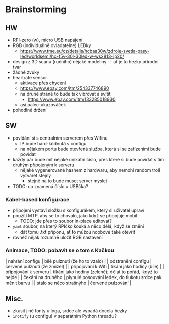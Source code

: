 # Brainstorming

## HW
- RPI-zero (w), micro USB napájení
- RGB (individuálně ovladatelné) LEDky
	- https://www.tme.eu/cz/details/hcbaa30w/zdroje-svetla-pasy-led/worldsemi/hc-f5v-30l-30led-w-ws2813-ip20/
- design z 3D scanu (ručního) nějaké modelíny -- ať je to hezky přírodní tvar
- žádné zvuky
- heartrate sensor
	- aktivace přes chycení
	- https://www.ebay.com/itm/254337746890
	- na druhé straně to bude tak vibrovat a svítit
		- https://www.ebay.com/itm/133285018930
	- asi palec-ukazováček
- pohodlné držení

## SW
- povídání si s centralním serverem přes Wifinu
	- IP bude hard-kódnutá v configu
	- na nějakém portu bude otevřená služba, která si se zařízeními bude povídat
- každý pár bude mít nějaké unikátní číslo, přes které si bude povídat s tím druhým přípojeným k serveru
	- nějaké vygenerované hashem z hardwaru, aby nemohl random troll vytvářet stejný
		- stejně na to bude muset server myslet
- TODO: co znamená číslo u USBčka?


### Kabel-based konfigurace
- připojení vystaví složku s konfigurákem, který si uživatel upraví
- použití MTP, aby se to chovalo, jako když se připojuje mobil
	- TODO: jde přes to soubor in-place editovat?
- `yaml` soubor, na který RPIčko kouká a něco dělá, když se změní
	- dát tomu .txt příponu, ať to můžou noobové také otevřít
- rovněž nějak rozumně uložit RGB nastavení

### Animace, TODO: pobavit se o tom s Kačkou
| nahrání configu         | bílé pulznutí (že ho to vzalo)                              |
| odstranění configu      | červené pulznutí (že zmizel)                                |
| připojování k Wifi      | tikání jako hodiny (bíle)                                   |
| připojování k serveru   | tikání jako hodiny (zeleně); dělat to pořád, ikdyž to nejde |
| čekání na druhého       | plynulé posouvání ledek, do tlukotu srdce pak měnit barvu   |
| stalo se něco strašnýho | červené pulzování                                           |

## Misc.
- zkusit jiné fonty u loga, srdce ale vypadá docela hezky
- `inotify` (u configu) v separátním Python threadu?

